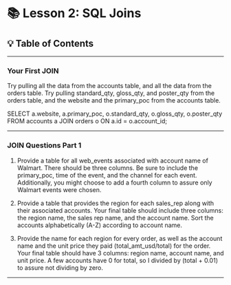 # 📚 Lesson 2: SQL Joins

## 💡 Table of Contents

***

### Your First JOIN

Try pulling all the data from the accounts table, and all the data from the orders table. Try pulling standard_qty, gloss_qty, and poster_qty from the orders table, and the website and the primary_poc from the accounts table.

SELECT 
  a.website, a.primary_poc, 
  o.standard_qty, o.gloss_qty, o.poster_qty
FROM accounts a
JOIN orders o
  ON a.id = o.account_id;
  
***

### JOIN Questions Part 1

1. Provide a table for all web_events associated with account name of Walmart. There should be three columns. Be sure to include the primary_poc, time of the event, and the channel for each event. Additionally, you might choose to add a fourth column to assure only Walmart events were chosen. 

2. Provide a table that provides the region for each sales_rep along with their associated accounts. Your final table should include three columns: the region name, the sales rep name, and the account name. Sort the accounts alphabetically (A-Z) according to account name. 

3. Provide the name for each region for every order, as well as the account name and the unit price they paid (total_amt_usd/total) for the order. Your final table should have 3 columns: region name, account name, and unit price. A few accounts have 0 for total, so I divided by (total + 0.01) to assure not dividing by zero.  

***

